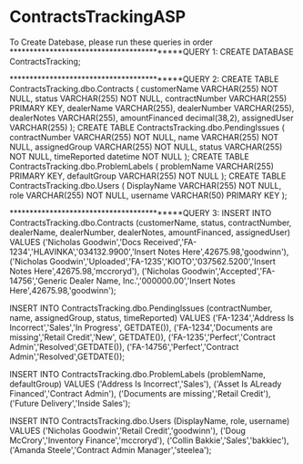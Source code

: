 # ContractsTrackingASP

To Create Datebase, please run these queries in order
******************************************QUERY 1:
CREATE DATABASE ContractsTracking;

******************************************QUERY 2:
CREATE TABLE ContractsTracking.dbo.Contracts (
	customerName VARCHAR(255) NOT NULL,
	status VARCHAR(255) NOT NULL,
	contractNumber VARCHAR(255) PRIMARY KEY,
	dealerName VARCHAR(255),
	dealerNumber VARCHAR(255),
	dealerNotes VARCHAR(255),
	amountFinanced decimal(38,2),
	assignedUser VARCHAR(255)
);
CREATE TABLE ContractsTracking.dbo.PendingIssues (
	contractNumber VARCHAR(255) NOT NULL,
	name VARCHAR(255) NOT NULL,
	assignedGroup VARCHAR(255) NOT NULL,
	status VARCHAR(255) NOT NULL,
	timeReported datetime NOT NULL
);
CREATE TABLE ContractsTracking.dbo.ProblemLabels (
	problemName VARCHAR(255) PRIMARY KEY,
	defaultGroup VARCHAR(255) NOT NULL
);
CREATE TABLE ContractsTracking.dbo.Users (
	DisplayName VARCHAR(255) NOT NULL,
	role VARCHAR(255) NOT NULL,
	username VARCHAR(50) PRIMARY KEY
);

******************************************QUERY 3:
INSERT INTO ContractsTracking.dbo.Contracts (customerName, status, contractNumber, dealerName, dealerNumber, dealerNotes, amountFinanced, assignedUser)
	VALUES
		('Nicholas Goodwin','Docs Received','FA-1234','HLAVINKA','034132.9900','Insert Notes Here',42675.98,'goodwinn'),
		('Nicholas Goodwin','Uploaded','FA-1235','KIOTO','037562.5200','Insert Notes Here',42675.98,'mccroryd'),
		('Nicholas Goodwin','Accepted','FA-14756','Generic Dealer Name, Inc.','000000.00','Insert Notes Here',42675.98,'goodwinn');
    
INSERT INTO ContractsTracking.dbo.PendingIssues (contractNumber, name, assignedGroup, status, timeReported)
	VALUES
		('FA-1234','Address Is Incorrect','Sales','In Progress', GETDATE()),
		('FA-1234','Documents are missing','Retail Credit','New', GETDATE()),
		('FA-1235','Perfect','Contract Admin','Resolved',GETDATE()),
		('FA-14756','Perfect','Contract Admin','Resolved',GETDATE());
    
INSERT INTO ContractsTracking.dbo.ProblemLabels (problemName, defaultGroup)
	VALUES 
		('Address Is Incorrect','Sales'),
		('Asset Is ALready Financed','Contract Admin'),
		('Documents are missing','Retail Credit'),
		('Future Delivery','Inside Sales');

INSERT INTO ContractsTracking.dbo.Users (DisplayName, role, username)
	VALUES
		('Nicholas Goodwin','Retail Credit','goodwinn'),
		('Doug McCrory','Inventory Finance','mccroryd'),
		('Collin Bakkie','Sales','bakkiec'),
		('Amanda Steele','Contract Admin Manager','steelea');
